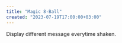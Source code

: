 ```yaml
---
title: "Magic 8-Ball"
created: "2023-07-19T17:00:00+03:00"
---
```


Display different message everytime shaken.
